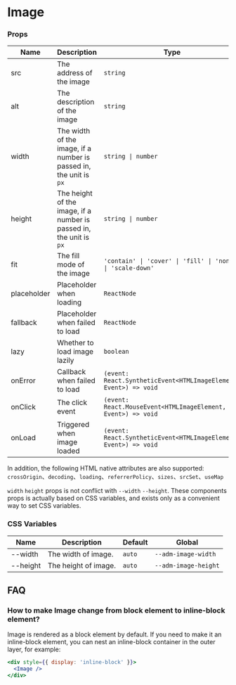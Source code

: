 # Image

<code src="./demos/demo1.tsx"></code>
<code src="./demos/demo2.tsx" debug></code>

### Props

| Name        | Description                                                         | Type                                                             | Default             |
| ----------- | ------------------------------------------------------------------- | ---------------------------------------------------------------- | ------------------- |
| src         | The address of the image                                            | `string`                                                         | -                   |
| alt         | The description of the image                                        | `string`                                                         | -                   |
| width       | The width of the image, if a number is passed in, the unit is `px`  | `string \| number`                                               | -                   |
| height      | The height of the image, if a number is passed in, the unit is `px` | `string \| number`                                               | -                   |
| fit         | The fill mode of the image                                          | `'contain' \| 'cover' \| 'fill' \| 'none' \| 'scale-down'`       | `'fill'`            |
| placeholder | Placeholder when loading                                            | `ReactNode`                                                      | default placeholder |
| fallback    | Placeholder when failed to load                                     | `ReactNode`                                                      | default placeholder |
| lazy        | Whether to load image lazily                                        | `boolean`                                                        | `false`             |
| onError     | Callback when failed to load                                        | `(event: React.SyntheticEvent<HTMLImageElement, Event>) => void` | -                   |
| onClick     | The click event                                                     | `(event: React.MouseEvent<HTMLImageElement, Event>) => void`     | -                   |
| onLoad      | Triggered when image loaded                                         | `(event: React.SyntheticEvent<HTMLImageElement, Event>) => void` | -                   |

In addition, the following HTML native attributes are also supported: `crossOrigin`、`decoding`、`loading`、`referrerPolicy`、`sizes`、`srcSet`、`useMap`

`width` `height` props is not conflict with `--width` `--height`. These components props is actually based on CSS variables, and exists only as a convenient way to set CSS variables.

### CSS Variables

| Name     | Description          | Default | Global               |
| -------- | -------------------- | ------- | -------------------- |
| --width  | The width of image.  | `auto`  | `--adm-image-width`  |
| --height | The height of image. | `auto`  | `--adm-image-height` |

## FAQ

### How to make Image change from block element to inline-block element?

Image is rendered as a block element by default. If you need to make it an inline-block element, you can nest an inline-block container in the outer layer, for example:

```jsx
<div style={{ display: 'inline-block' }}>
  <Image />
</div>
```

